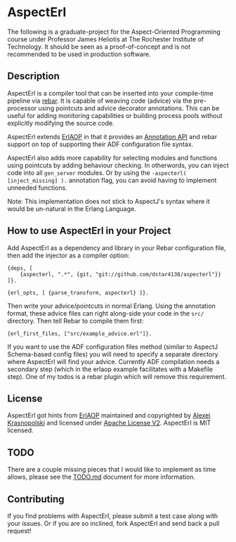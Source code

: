 # AspectErl #

The following is a graduate-project for the Aspect-Oriented Programming course 
under Professor James Heliotis at The Rochester Institute of Technology. It 
should be seen as a proof-of-concept and is not recommended to be used in 
production software.


## Description ##

AspectErl is a compiler tool that can be inserted into your compile-time 
pipeline via [rebar](https://github.com/rebar/rebar). It is capable of weaving 
code (advice) via the pre-processor using pointcuts and advice decorator 
annotations. This can be useful for adding monitoring capabilities or building 
process pools without explicitly modifying the source code.

AspectErl extends [ErlAOP](http://erlaop.sourceforge.net/) in that it provides 
an
[Annotation API](https://github.com/dstar4138/aspecterl/wiki/Annotation-API) 
and rebar support on top of supporting their ADF configuration file syntax. 

AspectErl also adds more capability for selecting modules and functions using 
pointcuts by adding behaviour checking. In otherwords, you can inject code into
all `gen_server` modules. Or by using the `-aspecterl( [inject_missing] ).` 
annotation flag, you can avoid having to implement unneeded functions. 

Note: This implementation does not stick to AspectJ's syntax where it would be 
un-natural in the Erlang Language.


## How to use AspectErl in your Project ##

Add AspectErl as a dependency and library in your Rebar configuration file, then
add the injector as a compiler option:


```
{deps, [ 
    {aspecterl, ".*", {git, "git://github.com/dstar4138/aspecterl"}}
]}.

{erl_opts, [ {parse_transform, aspecterl} ]}.

```

Then write your advice/pointcuts in normal Erlang. Using the annotation format,
these advice files can right along-side your code in the `src/` directory. Then
tell Rebar to compile them first:


```
{erl_first_files, ["src/example_advice.erl"]}.
```

If you want to use the ADF configuration files method (similar to AspectJ 
Schema-based config files) you will need to specify a separate directory where 
AspectErl will find your advice. Currently ADF compilation needs a secondary
step (which in the erlaop example facilitates with a Makefile step). One of my 
todos is a rebar plugin which will remove this requirement.
 
## License ##

AspectErl got hints from
[ErlAOP](http://erlaop.sourceforge.net/) 
maintained and copyrighted by 
[Alexei Krasnopolski](http://sourceforge.net/users/krasnopolski) 
and licensed under 
[Apache License V2](http://sourceforge.net/directory/license:apache2/).
AspectErl is MIT licensed.


## TODO ##

There are a couple missing pieces that I would like to implement as time allows,
please see the 
[TODO.md](https://github.com/dstar4138/aspecterl/blob/master/TODO.md)
document for more information.


## Contributing ##

If you find problems with AspectErl, please submit a test case along with your
issues. Or if you are so inclined, fork AspectErl and send back a pull request!

